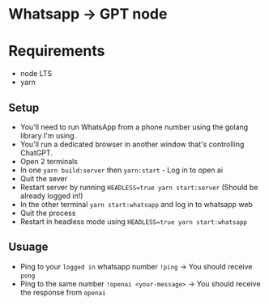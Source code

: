 # Whatsapp -> GPT node

# Requirements

- node LTS
- yarn

## Setup

- You'll need to run WhatsApp from a phone number using the golang library I'm using.
- You'll run a dedicated browser in another window that's controlling ChatGPT.
- Open 2 terminals
- In one `yarn build:server` then `yarn:start` - Log in to open ai 
 - Quit the sever
 - Restart server by running `HEADLESS=true yarn start:server` (Should be already logged in!)
- In the other terminal `yarn start:whatsapp` and log in to whatsapp web
 - Quit the process
 - Restart in headless mode using `HEADLESS=true yarn start:whatsapp`


## Usuage

- Ping to your `logged in` whatsapp number `!ping` -> You should receive `pong`
- Ping to the same number `!openai <your-message>` -> You should receive the response from `openai` 
